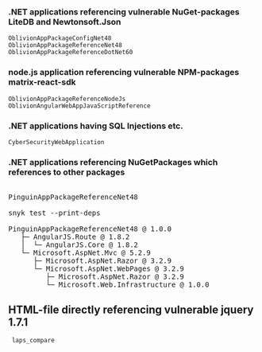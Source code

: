 
### .NET applications referencing vulnerable NuGet-packages LiteDB and Newtonsoft.Json

    OblivionAppPackageConfigNet48
    OblivionAppPackageReferenceNet48
    OblivionAppPackageReferenceDotNet60


### node.js application referencing vulnerable NPM-packages matrix-react-sdk 

    OblivionAppPackageReferenceNodeJs
    OblivionAngularWebAppJavaScriptReference

### .NET applications having SQL Injections etc.

    CyberSecurityWebApplication

### .NET applications referencing NuGetPackages which references to other packages

    
<pre>    
PinguinAppPackageReferenceNet48
    
snyk test --print-deps

PinguinAppPackageReferenceNet48 @ 1.0.0
   ├─ AngularJS.Route @ 1.8.2
   │  └─ AngularJS.Core @ 1.8.2
   └─ Microsoft.AspNet.Mvc @ 5.2.9
      ├─ Microsoft.AspNet.Razor @ 3.2.9
      └─ Microsoft.AspNet.WebPages @ 3.2.9
         ├─ Microsoft.AspNet.Razor @ 3.2.9
         └─ Microsoft.Web.Infrastructure @ 1.0.0
</pre>    


## HTML-file directly referencing vulnerable jquery 1.7.1

     laps_compare

